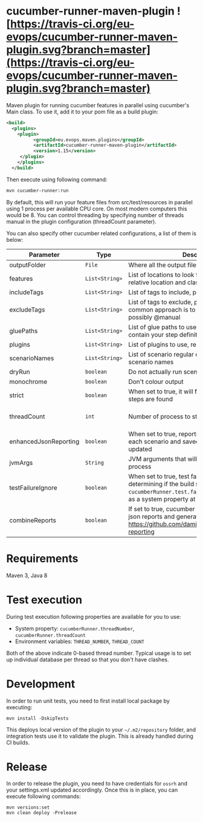 # cucumber-runner-maven-plugin ![https://travis-ci.org/eu-evops/cucumber-runner-maven-plugin.svg?branch=master](https://travis-ci.org/eu-evops/cucumber-runner-maven-plugin.svg?branch=master)

Maven plugin for running cucumber features in parallel using cucumber's Main class. To use it, add it to your pom file as a build plugin:

```xml
<build>
  <plugins>
    <plugin>
          <groupId>eu.evops.maven.plugins</groupId>
          <artifactId>cucumber-runner-maven-plugin</artifactId>
          <version>1.15</version>
     </plugin>
    </plugins>
  </build>
```

Then execute using following command:
```bash
mvn cucumber-runner:run
```

By default, this will run your feature files from src/test/resources in parallel using 1 process per available CPU core. On most modern computers this would be 8. You can control threading by specifying number of threads manual in the plugin configuration (threadCount parameter).

You can also specify other cucumber related configurations, a list of them is below:

| Parameter | Type | Description | Default value |
| --------- | ---- | ----------- | ------------- |
| outputFolder | `File` | Where all the output files are created | target/cucumber/threads |
| features | `List<String>` | List of locations to look for feature files, can use relative location and classpath: format | src/test/resources |
| includeTags | `List<String>` | List of tags to include, precede with @ symbol | none |
| excludeTags | `List<String>` | List of tags to exclude, precede with @ symbol, a common approach is to exclude @wip and possibly @manual | none |
| gluePaths | `List<String>` | List of glue paths to use, java packages that contain your step definitions and hooks | none |
| plugins | `List<String>` | List of plugins to use, reporters, formatters etc | none |
| scenarioNames | `List<String>` | List of scenario regular expressions for matching scenario names | none |
| dryRun | `boolean` | Do not actually run scenario, just run plugins | false |
| monochrome | `boolean` | Don't colour output | true |
| strict | `boolean` | When set to true, it will fail scenarios if undefined steps are found | true |
| threadCount | `int` | Number of process to start | Number of available CPU cores on the system |
| enhancedJsonReporting| `boolean` | When set to true, reports are generated after each scenario and saved to disk and reports are updated| false |
| jvmArgs | `String` | JVM arguments that will be passed to cucumber process | empty string |
| testFailureIgnore | `boolean` | When set to true, test failures are ignored when determining if the build succeeded. Use `cucumberRunner.test.failure.ignore` to pass it in as a system property at runtime. | false |
| combineReports | `boolean` | If set to true, cucumber runner will combine junit, json reports and generate HTML reports using https://github.com/damianszczepanik/cucumber-reporting | `true` |

# Requirements
Maven 3, Java 8

# Test execution

During test execution following properties are available for you to use:

- System property: `cucumberRunner.threadNumber`, `cucumberRunner.threadCount`
- Environment variables: `THREAD_NUMBER`, `THREAD_COUNT`

Both of the above indicate 0-based thread number. Typical usage is to set up individual database
per thread so that you don't have clashes.

# Development

In order to run unit tests, you need to first install local package by executing:

```
mvn install -DskipTests
```

This deploys local version of the plugin to your `~/.m2/repository` folder, and integration tests use it to validate the plugin. This is already handled during CI builds.

# Release

In order to release the plugin, you need to have credentials for `ossrh` and your settings.xml updated accordingly. Once this is in place, you can execute following commands:

```
mvn versions:set
mvn clean deploy -Prelease
```
